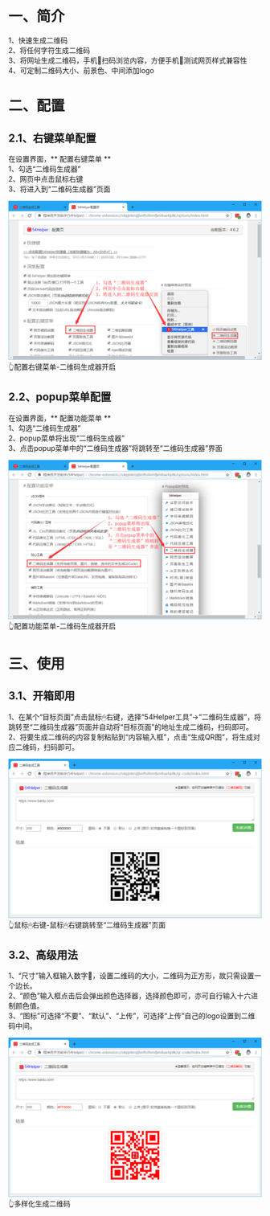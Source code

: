 # 一、简介
1、快速生成二维码  
2、将任何字符生成二维码  
3、将网址生成二维码，手机📱扫码浏览内容，方便手机📱测试网页样式兼容性  
4、可定制二维码大小、前景色、中间添加logo  

# 二、配置
## 2.1、右键菜单配置
在设置界面，** 配置右键菜单 **  
1、勾选“二维码生成器”  
2、网页中点击鼠标右键  
3、将进入到“二维码生成器”页面  

![配置右键菜单-二维码生成器开启](../img/qr-code-1.png)
👆配置右键菜单-二维码生成器开启

## 2.2、popup菜单配置
在设置界面，** 配置功能菜单 **  
1、勾选“二维码生成器”  
2、popup菜单将出现“二维码生成器”  
3、点击popup菜单中的“二维码生成器”将跳转至“二维码生成器”界面  

![配置功能菜单-二维码生成器开启](../img/qr-code-2.png)
👆配置功能菜单-二维码生成器开启

# 三、使用
## 3.1、开箱即用
1、在某个“目标页面”点击鼠标🖱右键，选择“54Helper工具”->“二维码生成器”，将跳转至“二维码生成器”页面并自动将“目标页面”的地址生成二维码，扫码即可。  
2、将要生成二维码的内容复制粘贴到“内容输入框”，点击“生成QR图”，将生成对应二维码，扫码即可。  

![鼠标🖱右键-鼠标🖱右键跳转至“二维码生成器”页面](../img/qr-code-3.png)
👆鼠标🖱右键-鼠标🖱右键跳转至“二维码生成器”页面

## 3.2、高级用法
1、“尺寸”输入框输入数字🔢，设置二维码的大小，二维码为正方形，故只需设置一个边长。  
2、“颜色”输入框点击后会弹出颜色选择器，选择颜色即可，亦可自行输入十六进制颜色值。  
3、“图标”可选择“不要”、“默认”、“上传”，可选择“上传”自己的logo设置到二维码中间。  

![多样化生成二维码](../img/qr-code-4.png)
👆多样化生成二维码

